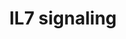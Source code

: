 ---
annotations:
- id: PW:0000512
  parent: signaling pathway
  type: Pathway Ontology
  value: Interleukin mediated signaling pathway
- id: PW:0000908
  parent: signaling pathway
  type: Pathway Ontology
  value: interleukin-7 signaling pathway
authors:
- A.Pandey
- MaintBot
- Khanspers
- MartijnVanIersel
- AlexanderPico
- NetPath
- Christine Chichester
- Zari
- Egonw
- Mkutmon
- L Dupuis
- Eweitz
citedin:
- link: PMC8751594
  title: DNA methylation of ARHGAP30 is negatively associated with ARHGAP30 expression
    in lung adenocarcinoma, which reduces tumor immunity and is detrimental to patient
    survival (2021)
- link: PMC5016863
  title: RNA-Seq analysis of seasonal and individual variation in blood transcriptomes
    of healthy managed bottlenose dolphins (2016)
- link: 10.1016/j.tiv.2016.03.009
  title: MicroRNAs as potential biomarkers for doxorubicin-induced cardiotoxicity
communities: []
description: 'Interleukin-7 (IL-7) was discovered in the year 1988 as a factor that
  enhanced the growth of murine B-cell precursors in bone marrow culture system. It
  was also known as lymphopoietin 1and pre-B cell factor. IL-7 plays an important
  role in the development of B and T cells in mouse and T cells in humans. It is also
  essential for mature and naive T-cell''s survival and proliferation. Human IL-7
  gene maps to chromosome 8 and is about 72kb in length. The protein encoded by this
  gene is 177 amino acids in length with a molecular weight of 20 kDa. The active
  form of IL-7 in humans is a glycoprotein of 25 kDa. In humans IL-7 has been shown
  to be produced from intestinal epithelial cells, keratinocytes , hepatic tissues,
  peripheral blood dendritic cells, follicular dendritic cells, endothelial cells,
  smooth muscle cells and fibroblasts. The IL-7 receptor consists of IL-7 receptor
  alpha chain (IL-7RÎ±) and a common gamma chain (Î³c). The gamma chain is also shared
  by IL-2, IL-4, IL-9, IL-15 and IL-21 receptors. The signaling pathways activated
  upon IL-7 binding to the receptor complex are JAK-STAT, PI-3 kinase and Src kinase
  pathways. JAK3, a protein tyrosine kinase is constitutively associated with the
  carboxy-terminal region of the gamma chain. Studies in mice lacking JAK3 have shown
  that it is required for transducing Î³c dependent signals. Mutations in JAK3 and
  Î³c have been shown to be associated with the autosomal recessive form of T-B +
  SCID. JAK1, another protein tyrosine kinase is associated with IL-7RÎ± chain and
  is activated upon IL-7 binding. JAK1 deficient mice shows severely impaired thymic
  development and no hematopoietic colony formation in response to IL-7. IL-7 would
  first bind to IL-7RÎ± and then associates with the gamma chain, bringing their intracellular
  domains bearing JAK1 and JAK3 together. JAK3 phosphorylates IL-7RÎ± chain creating
  docking sites for the transcription factors, STAT1, STAT3, and STAT5. JAK1 and JAK3
  phosphorylate these STAT molecules and induces their dimerization and translocation
  to the nucleus where they activate specific target genes. PTK2B, a protein tyrosine
  kinase has been shown to be associated with JAK1 and plays an important role in
  the survival of thymocyte cell line. The enzymatic activity and its phosphorylation
  are highly induced by IL-7. PI-3 kinase pathway is also activated by IL-7 and this
  pathway is essential for the survival and proliferation of human T cell precursors.
  PI-3 kinase interacts with IL-7RÎ± upon IL-7 stimulation and activates its downstream
  target, AKT and its activation is mediated by Î³c. AKT in turn activates GSK3 beta
  and Bad, the death protein. Survival of pro T-cell survival by regulating Bad via
  PI3 kinase/AKT pathway is mediated by IL-7. IL-7 also mediates the downregulation
  of cyclin-dependent kinase inhibitor 1B through the PI-3 kinase pathway and this
  effect is required for cell proliferation. IL-7 also induces the phosphorylation
  of a Src kinase family member, Fyn which is constitutively associated with IL7RA.
  In addition, IL-7 induces phosphorylation of MAPK family members including MAPK1
  and MAPK3.  Please access this pathway at [NetSlim](http://www.netpath.org/netslim/IL_7_pathway.html)
  database.  If you use this pathway, please cite following paper: Kandasamy, K.,
  Mohan, S. S., Raju, R., Keerthikumar, S., Kumar, G. S. S., Venugopal, A. K., Telikicherla,
  D., Navarro, J. D., Mathivanan, S., Pecquet, C., Gollapudi, S. K., Tattikota, S.
  G., Mohan, S., Padhukasahasram, H., Subbannayya, Y., Goel, R., Jacob, H. K. C.,
  Zhong, J., Sekhar, R., Nanjappa, V., Balakrishnan, L., Subbaiah, R., Ramachandra,
  Y. L., Rahiman, B. A., Prasad, T. S. K., Lin, J., Houtman, J. C. D., Desiderio,
  S., Renauld, J., Constantinescu, S. N., Ohara, O., Hirano, T., Kubo, M., Singh,
  S., Khatri, P., Draghici, S., Bader, G. D., Sander, C., Leonard, W. J. and Pandey,
  A. (2010). NetPath: A public resource of curated signal transduction pathways. <i>Genome
  Biology</i>. 11:R3.  Proteins on this pathway have targeted assays available via
  the [CPTAC Assay Portal](https://assays.cancer.gov/available_assays?wp_id=WP205)'
last-edited: 2025-03-08
ndex: 468059fc-8b60-11eb-9e72-0ac135e8bacf
organisms:
- Homo sapiens
redirect_from:
- /index.php/Pathway:WP205
- /instance/WP205
- /instance/WP205_r137737
revision: r137737
schema-jsonld:
- '@context': https://schema.org/
  '@id': https://wikipathways.github.io/pathways/WP205.html
  '@type': Dataset
  creator:
    '@type': Organization
    name: WikiPathways
  description: 'Interleukin-7 (IL-7) was discovered in the year 1988 as a factor that
    enhanced the growth of murine B-cell precursors in bone marrow culture system.
    It was also known as lymphopoietin 1and pre-B cell factor. IL-7 plays an important
    role in the development of B and T cells in mouse and T cells in humans. It is
    also essential for mature and naive T-cell''s survival and proliferation. Human
    IL-7 gene maps to chromosome 8 and is about 72kb in length. The protein encoded
    by this gene is 177 amino acids in length with a molecular weight of 20 kDa. The
    active form of IL-7 in humans is a glycoprotein of 25 kDa. In humans IL-7 has
    been shown to be produced from intestinal epithelial cells, keratinocytes , hepatic
    tissues, peripheral blood dendritic cells, follicular dendritic cells, endothelial
    cells, smooth muscle cells and fibroblasts. The IL-7 receptor consists of IL-7
    receptor alpha chain (IL-7RÎ±) and a common gamma chain (Î³c). The gamma chain
    is also shared by IL-2, IL-4, IL-9, IL-15 and IL-21 receptors. The signaling pathways
    activated upon IL-7 binding to the receptor complex are JAK-STAT, PI-3 kinase
    and Src kinase pathways. JAK3, a protein tyrosine kinase is constitutively associated
    with the carboxy-terminal region of the gamma chain. Studies in mice lacking JAK3
    have shown that it is required for transducing Î³c dependent signals. Mutations
    in JAK3 and Î³c have been shown to be associated with the autosomal recessive
    form of T-B + SCID. JAK1, another protein tyrosine kinase is associated with IL-7RÎ±
    chain and is activated upon IL-7 binding. JAK1 deficient mice shows severely impaired
    thymic development and no hematopoietic colony formation in response to IL-7.
    IL-7 would first bind to IL-7RÎ± and then associates with the gamma chain, bringing
    their intracellular domains bearing JAK1 and JAK3 together. JAK3 phosphorylates
    IL-7RÎ± chain creating docking sites for the transcription factors, STAT1, STAT3,
    and STAT5. JAK1 and JAK3 phosphorylate these STAT molecules and induces their
    dimerization and translocation to the nucleus where they activate specific target
    genes. PTK2B, a protein tyrosine kinase has been shown to be associated with JAK1
    and plays an important role in the survival of thymocyte cell line. The enzymatic
    activity and its phosphorylation are highly induced by IL-7. PI-3 kinase pathway
    is also activated by IL-7 and this pathway is essential for the survival and proliferation
    of human T cell precursors. PI-3 kinase interacts with IL-7RÎ± upon IL-7 stimulation
    and activates its downstream target, AKT and its activation is mediated by Î³c.
    AKT in turn activates GSK3 beta and Bad, the death protein. Survival of pro T-cell
    survival by regulating Bad via PI3 kinase/AKT pathway is mediated by IL-7. IL-7
    also mediates the downregulation of cyclin-dependent kinase inhibitor 1B through
    the PI-3 kinase pathway and this effect is required for cell proliferation. IL-7
    also induces the phosphorylation of a Src kinase family member, Fyn which is constitutively
    associated with IL7RA. In addition, IL-7 induces phosphorylation of MAPK family
    members including MAPK1 and MAPK3.  Please access this pathway at [NetSlim](http://www.netpath.org/netslim/IL_7_pathway.html)
    database.  If you use this pathway, please cite following paper: Kandasamy, K.,
    Mohan, S. S., Raju, R., Keerthikumar, S., Kumar, G. S. S., Venugopal, A. K., Telikicherla,
    D., Navarro, J. D., Mathivanan, S., Pecquet, C., Gollapudi, S. K., Tattikota,
    S. G., Mohan, S., Padhukasahasram, H., Subbannayya, Y., Goel, R., Jacob, H. K.
    C., Zhong, J., Sekhar, R., Nanjappa, V., Balakrishnan, L., Subbaiah, R., Ramachandra,
    Y. L., Rahiman, B. A., Prasad, T. S. K., Lin, J., Houtman, J. C. D., Desiderio,
    S., Renauld, J., Constantinescu, S. N., Ohara, O., Hirano, T., Kubo, M., Singh,
    S., Khatri, P., Draghici, S., Bader, G. D., Sander, C., Leonard, W. J. and Pandey,
    A. (2010). NetPath: A public resource of curated signal transduction pathways.
    <i>Genome Biology</i>. 11:R3.  Proteins on this pathway have targeted assays available
    via the [CPTAC Assay Portal](https://assays.cancer.gov/available_assays?wp_id=WP205)'
  keywords:
  - AKT1
  - BAD
  - FYN
  - GSK3B
  - IL2RG
  - IL7
  - IL7R
  - JAK1
  - JAK3
  - MAP2K1
  - MAP2K2
  - MAPK1
  - MAPK3
  - PIK3R1
  - PIK3R2
  - PTK2B
  - STAT1
  - STAT3
  - STAT5A
  - STAT5B
  license: CC0
  name: IL7 signaling
seo: CreativeWork
title: IL7 signaling
wpid: WP205
---